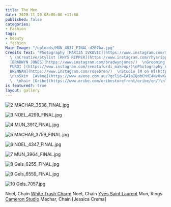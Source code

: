```yaml
---
title: The Men
date: 2020-11-20 08:00:00 +11:00
published: false
categories:
- Fashion
tags:
- beauty
- fashion
Main Image: "/uploads/MUN_4037_FINAL-d207ba.jpg"
Credits Text: "Photography [MARIJA IVKOVIC](https://www.instagram.com/marijaivkovic/)
  \ \nCreative/Stylist [RHYS RIPPER](https://www.instagram.com/rhysripper/)  \nGrooming
  [BRADWYN JONES](https://www.instagram.com/bradwynjones/)  \nGrooming Assistant [RENA
  FURDI ](https://www.instagram.com/renatafurdi_makeup/)\nPhotography Assistant [EMMA
  BRENNAN](https://www.instagram.com/rosebren/)  \nStudio [M on W](https://www.instagram.com/m__on__w/)
  \n\nSkin  [Avène](https://www.avene.com.au/?gclid=EAIaIQobChMI4NvUvKWI7QIVR5VLBR2law5xEAAYASAAEgIgiPD_BwE)
  \  \nhair [Oribe](https://www.oribe.com/oribestorefront/oribe/en/)\n"
is featured?: true
layout: gallery
---
```


![2 MACHAR_3636_FINAL.jpg](/uploads/2%20MACHAR_3636_FINAL.jpg)

![3 NOEL_4299_FINAL.jpg](/uploads/3%20NOEL_4299_FINAL.jpg)

![4 MUN_3917_FINAL.jpg](/uploads/4%20MUN_3917_FINAL.jpg)

![5 MACHAR_3759_FINAL.jpg](/uploads/5%20MACHAR_3759_FINAL.jpg)

![6 NOEL_4347_FINAL.jpg](/uploads/6%20NOEL_4347_FINAL.jpg)

![7 MUN_3964_FINAL.jpg](/uploads/7%20MUN_3964_FINAL.jpg)

![8 Gels_6255_FINAL.jpg](/uploads/8%20Gels_6255_FINAL.jpg)

![9 Gels_6559_FINAL.jpg](/uploads/9%20Gels_6559_FINAL.jpg)

![10 Gels_7057.jpg](/uploads/10%20Gels_7057.jpg)





Noel, Chain [White Trash Charm](https://www.instagram.com/whitetrashcharmsjewelry/)
Noel, Chain [Yves Saint Laurent](https://www.instagram.com/ysl/?hl=en)
Mun, Rings [Cameron Studio](https://www.instagram.com/cameronstudio/)
Machar, Chain [Jessica Crema]